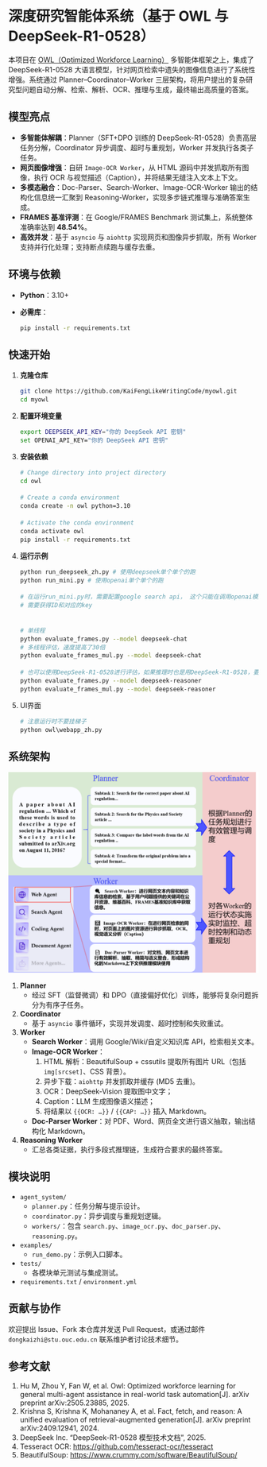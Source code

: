 # 深度研究智能体系统（基于 OWL 与 DeepSeek-R1-0528）

本项目在 [OWL（Optimized Workforce Learning）](https://github.com/camel-ai/owl) 多智能体框架之上，集成了 DeepSeek-R1-0528 大语言模型，针对网页检索中遗失的图像信息进行了系统性增强。系统通过 Planner–Coordinator–Worker 三层架构，将用户提出的复杂研究型问题自动分解、检索、解析、OCR、推理与生成，最终输出高质量的答案。

## 模型亮点

- **多智能体解耦**：Planner（SFT+DPO 训练的 DeepSeek-R1-0528）负责高层任务分解，Coordinator 异步调度、超时与重规划，Worker 并发执行各类子任务。  
- **网页图像增强**：自研 `Image-OCR Worker`，从 HTML 源码中并发抓取所有图像，执行 OCR 与视觉描述（Caption），并将结果无缝注入文本上下文。  
- **多模态融合**：Doc-Parser、Search-Worker、Image-OCR-Worker 输出的结构化信息统一汇聚到 Reasoning-Worker，实现多步链式推理与准确答案生成。  
- **FRAMES 基准评测**：在 Google/FRAMES Benchmark 测试集上，系统整体准确率达到 **48.54%**。  
- **高效并发**：基于 `asyncio` 与 `aiohttp` 实现网页和图像异步抓取，所有 Worker 支持并行化处理；支持断点续跑与缓存去重。



## 环境与依赖

- **Python**：3.10+  
- **必需库**：
  
  ```bash
  pip install -r requirements.txt
  ```



## 快速开始

1. **克隆仓库**

   ```bash
   git clone https://github.com/KaiFengLikeWritingCode/myowl.git
   cd myowl
   ```

2. **配置环境变量**

   ```bash
   export DEEPSEEK_API_KEY="你的 DeepSeek API 密钥"
   set OPENAI_API_KEY="你的 DeepSeek API 密钥"
   
   ```

3. **安装依赖**

   ```bash
   # Change directory into project directory
   cd owl
   
   # Create a conda environment
   conda create -n owl python=3.10
   
   # Activate the conda environment
   conda activate owl
   pip install -r requirements.txt
   ```

4. **运行示例**

   ```bash
   python run_deepseek_zh.py # 使用deepseek单个单个的跑
   python run_mini.py # 使用openai单个单个的跑
   
   # 在运行run_mini.py时，需要配置google search api， 这个只能在调用openai模型时使用，申请链接https://coda.io/@jon-dallas/google-image-search-pack-example/search-engine-id-and-google-api-key-3
   # 需要获得ID和对应的key
   
   
   # 单线程
   python evaluate_frames.py --model deepseek-chat
   # 多线程评估，速度提高了30倍
   python evaluate_frames_mul.py --model deepseek-chat
   
   # 也可以使用DeepSeek-R1-0528进行评估，如果推理时也是用DeepSeek-R1-0528，要修改run_deepseek_zh.py中的model_type，将ModelType.DEEPSEEK_CHAT换成ModelType.DEEPSEEK_REASONER
   python evaluate_frames.py --model deepseek-reasoner
   python evaluate_frames_mul.py --model deepseek-reasoner
   ```

5. UI界面

   ```python
   # 注意运行时不要挂梯子
   python owl\webapp_zh.py
   ```

   

## 系统架构

![image-20250712180231121](./assets/myowl-framework-overview.png)

1. **Planner**
   - 经过 SFT（监督微调）和 DPO（直接偏好优化）训练，能够将复杂问题拆分为有序子任务。
2. **Coordinator**
   - 基于 `asyncio` 事件循环，实现并发调度、超时控制和失败重试。
3. **Worker**
   - **Search Worker**：调用 Google/Wiki/自定义知识库 API，检索相关文本。
   - **Image-OCR Worker**：
     1. HTML 解析：BeautifulSoup + cssutils 提取所有图片 URL（包括 `img[srcset]`、CSS 背景）。
     2. 异步下载：`aiohttp` 并发抓取并缓存 (MD5 去重)。
     3. OCR：DeepSeek-Vision 提取图中文字；
     4. Caption：LLM 生成图像语义描述；
     5. 将结果以 `{{OCR: …}}` / `{{CAP: …}}` 插入 Markdown。
   - **Doc-Parser Worker**：对 PDF、Word、网页全文进行语义抽取，输出结构化 Markdown。
4. **Reasoning Worker**
   - 汇总各类证据，执行多段式推理链，生成符合要求的最终答案。

## 模块说明

- `agent_system/`
  - `planner.py`：任务分解与提示设计。
  - `coordinator.py`：异步调度与重规划逻辑。
  - `workers/`：包含 `search.py`、`image_ocr.py`、`doc_parser.py`、`reasoning.py`。
- `examples/`
  - `run_demo.py`：示例入口脚本。
- `tests/`
  - 各模块单元测试与集成测试。
- `requirements.txt` / `environment.yml`



## 贡献与协作

欢迎提出 Issue、Fork 本仓库并发送 Pull Request，或通过邮件 `dongkaizhi@stu.ouc.edu.cn` 联系维护者讨论技术细节。



## 参考文献

1. Hu M, Zhou Y, Fan W, et al. Owl: Optimized workforce learning for general multi-agent assistance in real-world task automation[J]. arXiv preprint arXiv:2505.23885, 2025.
2. Krishna S, Krishna K, Mohananey A, et al. Fact, fetch, and reason: A unified evaluation of retrieval-augmented generation[J]. arXiv preprint arXiv:2409.12941, 2024.
3. DeepSeek Inc. “DeepSeek-R1-0528 模型技术文档”, 2025.
4. Tesseract OCR: https://github.com/tesseract-ocr/tesseract
5. BeautifulSoup: https://www.crummy.com/software/BeautifulSoup/

